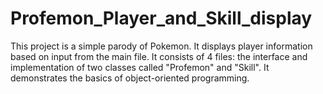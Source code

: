 # Profemon_Player_and_Skill_display
This project is a simple parody of Pokemon. It displays player information based on input from the main file. It consists of 4 files: the interface and implementation of two classes called "Profemon" and "Skill". It demonstrates the basics of object-oriented programming.  
